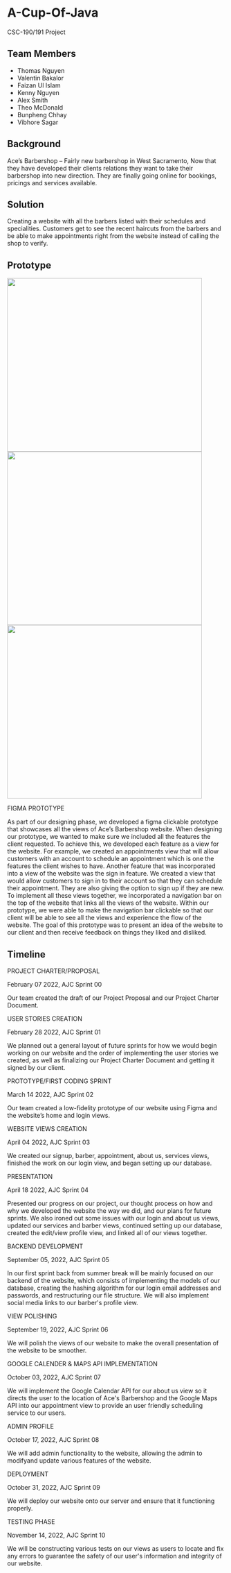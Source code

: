 # A-Cup-Of-Java
CSC-190/191 Project 

## Team Members
* Thomas Nguyen
* Valentin Bakalor
* Faizan Ul Islam
* Kenny Nguyen
* Alex Smith
* Theo McDonald
* Bunpheng Chhay
* Vibhore Sagar

## Background
Ace’s Barbershop – Fairly new barbershop in West Sacramento, Now that they have developed their clients relations they want to take their barbershop into new direction. They are finally going online for bookings, pricings and services available.

## Solution
Creating a website with all the barbers listed with their schedules and specialities. Customers get to see the recent haircuts from the barbers and be able to make appointments right from the website instead of calling the shop to verify.

## Prototype
<p float="left">
  <img src="/Assets/images/FIGMA Prototype Main View.png" width="450" height="400" />
  <img src="/Assets/images/FIGMA Prototype Appointments View.png" width="450" height="400"/> 
  <img src="/Assets/images/FIGMA Protoype Sign in View.png" width="450" height="400"/>
</p>

FIGMA PROTOTYPE

As part of our designing phase, we developed a figma clickable prototype that showcases all the views of Ace’s Barbershop website. When designing our prototype, we wanted to make sure we included all the features the client requested. To achieve this, we developed each feature as a view for the website. For example, we created an appointments view that will allow customers with an account to schedule an appointment which is one the features the client wishes to have. Another feature that was incorporated into a view of the website was the sign in feature. We created a view that would allow customers to sign in to their account so that they can schedule their appointment. They are also giving the option to sign up if they are new. To implement all these views together, we incorporated a navigation bar on the top of the website that links all the views of the website. Within our prototype, we were able to make the navigation bar clickable so that our client will be able to see all the views and experience the flow of  the website. The goal of this prototype was to present an idea of the website to our client and then receive feedback on things they liked and disliked. 

## Timeline

PROJECT CHARTER/PROPOSAL

February 07 2022, AJC Sprint 00

Our team created the draft of our Project Proposal and our Project Charter Document.

USER STORIES CREATION

February 28 2022, AJC Sprint 01

We planned out a general layout of future sprints for how we would begin working on our website and the order of implementing the user stories we created, as well as finalizing our Project Charter Document and getting it signed by our client.

PROTOTYPE/FIRST CODING SPRINT

March 14 2022, AJC Sprint 02

Our team created a low-fidelity prototype of our website using Figma and the website’s home and login views.

WEBSITE VIEWS CREATION

April 04 2022, AJC Sprint 03

We created our signup, barber, appointment, about us, services views, finished the work on our login view, and began setting up our database.

PRESENTATION

April 18 2022, AJC Sprint 04

Presented our progress on our project, our thought process on how and why we developed the website the way we did, and our plans for future sprints. We also ironed out some issues with our login and about us views, updated our services and barber views, continued setting up our database, created the edit/view profile view, and linked all of our views together. 

BACKEND DEVELOPMENT

September 05, 2022, AJC Sprint 05

In our first sprint back from summer break will be mainly focused on our backend of the website, which consists of implementing the models of our database, creating the hashing algorithm for our login email addresses and passwords, and restructuring our file structure. We will also implement social media links to our barber's profile view.

VIEW POLISHING

September 19, 2022, AJC Sprint 06

We will polish the views of our website to make the overall presentation of the website to be smoother.

GOOGLE CALENDER & MAPS API IMPLEMENTATION

October 03, 2022, AJC Sprint 07

We will implement the Google Calendar API for our about us view so it directs the user to the location of Ace's Barbershop and the Google Maps API into our appointment view to provide an user friendly scheduling service to our users.

ADMIN PROFILE

October 17, 2022, AJC Sprint 08

We will add admin functionality to the website, allowing the admin to modifyand update various features of the website.

DEPLOYMENT

October 31, 2022, AJC Sprint 09

We will deploy our website onto our server and ensure that it functioning properly.

TESTING PHASE

November 14, 2022, AJC Sprint 10

We will be constructing various tests on our views as users to locate and fix any errors to guarantee the safety of our user's information and integrity of our website.
